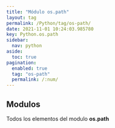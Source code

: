 ```yaml
---
title: "Módulo os.path"
layout: tag
permalink: /Python/tag/os-path/
date: 2021-11-01 10:24:03.985780
key: Python.os.path
sidebar: 
  nav: python
aside: 
  toc: true
pagination: 
  enabled: true
  tag: "os-path"
  permalink: /:num/
---
```


<h2>Modulos</h2>
Todos los elementos del modulo <strong>os.path</strong>
